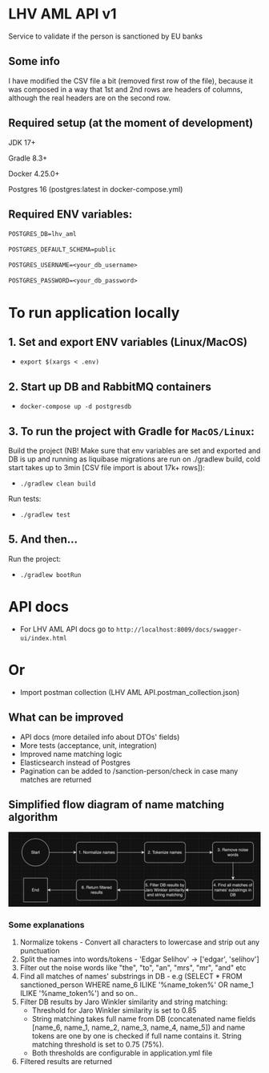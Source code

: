 # LHV AML API v1
Service to validate if the person is sanctioned by EU banks

## Some info
I have modified the CSV file a bit (removed first row of the file), because it was composed in a way that
1st and 2nd rows are headers of columns, although the real headers are on the second row. 

## Required setup (at the moment of development)
JDK 17+

Gradle 8.3+

Docker 4.25.0+

Postgres 16 (postgres:latest in docker-compose.yml)

## Required ENV variables:

`POSTGRES_DB=lhv_aml`

`POSTGRES_DEFAULT_SCHEMA=public`

`POSTGRES_USERNAME=<your_db_username>`

`POSTGRES_PASSWORD=<your_db_password>`


# To run application locally

## 1. Set and export ENV variables (Linux/MacOS)
* `export $(xargs < .env)`

## 2. Start up DB and RabbitMQ containers
* `docker-compose up -d postgresdb`

## 3. To run the project with Gradle for `MacOS/Linux`:
Build the project 
(NB! Make sure that env variables are set and exported and DB is up and running as liquibase migrations are run on ./gradlew build, cold start takes up to 3min [CSV file import is about 17k+ rows]):
* `./gradlew clean build` 

Run tests:
* `./gradlew test`

## 5. And then...
Run the project:
* `./gradlew bootRun`


# API docs
* For LHV AML API docs go to `http://localhost:8009/docs/swagger-ui/index.html`

# Or
* Import postman collection (LHV AML API.postman_collection.json)

## What can be improved
* API docs (more detailed info about DTOs' fields)
* More tests (acceptance, unit, integration)
* Improved name matching logic
* Elasticsearch instead of Postgres
* Pagination can be added to /sanction-person/check in case many matches are returned

## Simplified flow diagram of name matching algorithm

![Name matching diagram flow](images/name_matchin_flow.png)

### Some explanations
1. Normalize tokens - Convert all characters to lowercase and strip out any punctuation
2. Split the names into words/tokens - 'Edgar Selihov' -> ['edgar', 'selihov']
3. Filter out the noise words like "the", "to", "an", "mrs", "mr", "and" etc
4. Find all matches of names' substrings in DB - e.g (SELECT * FROM sanctioned_person WHERE name_6 ILIKE '%name_token%' OR name_1 ILIKE '%name_token%') and so on..
5. Filter DB results by Jaro Winkler similarity and string matching:
   * Threshold for Jaro Winkler similarity is set to 0.85
   * String matching takes full name from DB (concatenated name fields [name_6, name_1, name_2, name_3, name_4, name_5]) and name tokens are one by one is checked if full name contains it. String matching threshold is set to 0.75 (75%).
   * Both thresholds are configurable in application.yml file
6. Filtered results are returned
